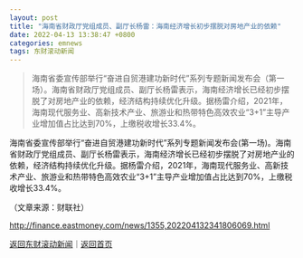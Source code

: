 ```yaml
---
layout: post
title: "海南省财政厅党组成员、副厅长杨雷：海南经济增长初步摆脱对房地产业的依赖"
date: 2022-04-13 13:38:47 +0800
categories: emnews
tags: 东财滚动新闻
---
```

> 海南省委宣传部举行“奋进自贸港建功新时代”系列专题新闻发布会（第一场）。海南省财政厅党组成员、副厅长杨雷表示，海南经济增长已经初步摆脱了对房地产业的依赖，经济结构持续优化升级。据杨雷介绍，2021年，海南现代服务业、高新技术产业、旅游业和热带特色高效农业“3+1”主导产业增加值占比达到70%，上缴税收增长33.4%。

<p>海南省委宣传部举行“奋进自贸港建功新时代”系列专题新闻发布会(第一场)。海南省财政厅党组成员、副厅长杨雷表示，海南经济增长已经初步摆脱了对房地产业的依赖，经济结构持续优化升级。据杨雷介绍，2021年，海南现代服务业、高新技术产业、旅游业和热带特色高效农业“3+1”主导产业增加值占比达到70%，上缴税收增长33.4%。</p><p class="em_media">（文章来源：财联社）</p>

<http://finance.eastmoney.com/news/1355,202204132341806069.html>

[返回东财滚动新闻](//finews.withounder.com/emnews/)｜[返回首页](//finews.withounder.com/)